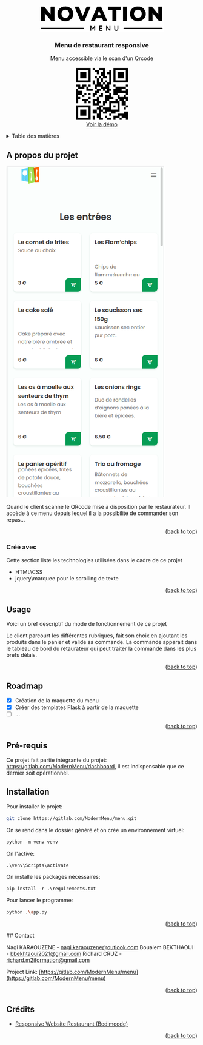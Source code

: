 <div id="top"></div>
<!-- PROJECT LOGO -->
<br />
<div align="center">
  <a href="https://gitlab.com/ModernMenu/dashboard">
    <img src="assets/logologin2.png" alt="Logo">
  </a>

  <h3 align="center">Menu de restaurant responsive</h3>

  <p align="center">
    Menu accessible via le scan d'un Qrcode
    <br />
    <br />
    <a href="https://menu.novation.menu/">
    <img src="assets/qrcode.png" alt="Logo">
  </a>
  <br />
    <a href="https://menu.novation.menu/">Voir la démo</a>

  </p>
</div>



<!-- TABLE OF CONTENTS -->
<details>
  <summary>Table des matières</summary>
  <ol>
    <li>
      <a href="#a-propos-du-projet">A propos du projet</a>
      <ul>
        <li><a href="#créé-avec">Créé avec</a></li>
      </ul>
    </li>
    <li><a href="#usage">Usage</a></li>
    <li><a href="#roadmap">Roadmap</a></li>
    <li><a href="#contact">Contact</a></li>
    <li><a href="#crédits">Crédits</a></li>
  </ol>
</details>



<!-- ABOUT THE PROJECT -->
## A propos du projet

![Console d'administration](assets/img/menu.png)

Quand le client scanne le QRcode mise à disposition par le restaurateur. Il accède à ce menu depuis lequel il a la possibilité de commander son repas...

<p align="right">(<a href="#top">back to top</a>)</p>



### Créé avec

Cette section liste les technologies utilisées dans le cadre de ce projet

* HTML\CSS
* jquery\marquee pour le scrolling de texte

<p align="right">(<a href="#top">back to top</a>)</p>



<!-- USAGE EXAMPLES -->
## Usage

Voici un bref descriptif du mode de fonctionnement de ce projet

Le client parcourt les différentes rubriques, fait son choix en ajoutant les produits dans le panier et valide sa commande. La commande apparait dans le tableau de bord du retaurateur qui peut traiter la commande dans les plus brefs délais.

<p align="right">(<a href="#top">back to top</a>)</p>



<!-- ROADMAP -->
## Roadmap

- [x] Création de la maquette du menu
- [x] Créer des templates Flask à partir de la maquette
- [ ] ...

<p align="right">(<a href="#top">back to top</a>)</p>


## Pré-requis

Ce projet fait partie intégrante du projet: https://gitlab.com/ModernMenu/dashboard, il est indispensable que ce dernier soit opérationnel.
## Installation

Pour installer le projet:

```bash
git clone https://gitlab.com/ModernMenu/menu.git
```
On se rend dans le dossier généré et on crée un environnement virtuel:

```python
python -m venv venv
```

On l'active:

```python
.\venv\Scripts\activate
```

On installe les packages nécessaires:

```python
pip install -r .\requirements.txt
```
Pour lancer le programme:

```bash
python .\app.py 
```

<p align="right">(<a href="#top">back to top</a>)</p>
<!-- CONTACT -->
## Contact

Nagi KARAOUZENE - nagi.karaouzene@outlook.com
Boualem BEKTHAOUI - bbekhtaoui2021@gmail.com
Richard CRUZ - richard.m2iformation@gmail.com

Project Link: [https://gitlab.com/ModernMenu/menu](https://gitlab.com/ModernMenu/menu)

<p align="right">(<a href="#top">back to top</a>)</p>



<!-- ACKNOWLEDGMENTS -->
## Crédits

* [Responsive Website Restaurant (Bedimcode)](https://github.com/bedimcode/responsive-website-restaurant)

<p align="right">(<a href="#top">back to top</a>)</p>





